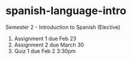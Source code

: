 # spanish-language-intro
Semester 2 - Introduction to Spanish (Elective)

1. Assignment 1 due Feb 23
2. Assignment 2 due March 30
3. Quiz 1 due Feb 2 3:30pm